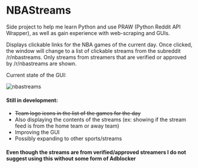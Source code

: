 # NBAStreams

Side project to help me learn Python and use PRAW (Python Reddit API Wrapper), as well as gain experience with web-scraping and GUIs.

Displays clickable links for the NBA games of the current day. Once clicked, the window will change to a list of clickable
streams from the subreddit /r/nbastreams. Only streams from streamers that are verified or approved by /r/nbastreams are shown.

Current state of the GUI:

![nbastreams](https://user-images.githubusercontent.com/26533234/32802957-f2c24a94-c94f-11e7-83ec-02423f63d75c.png)

#### Still in development:<s>
* Team logo icons in the list of the games for the day </s>
* Also displaying the contents of the streams (ex: showing if the stream feed is from the home team or away team)
* Improving the GUI
* Possibly expanding to other sports/streams

#### Even though the streams are from verified/approved streamers I do not suggest using this without some form of Adblocker
